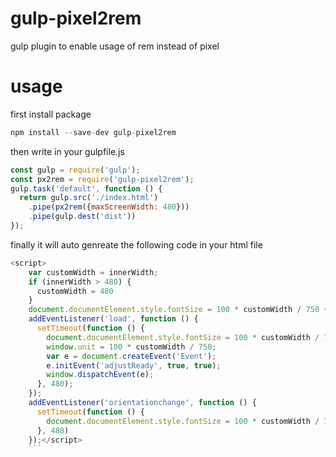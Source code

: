 # gulp-pixel2rem
gulp plugin to enable usage of rem instead of pixel

# usage
first install package

```javascript
npm install --save-dev gulp-pixel2rem
```

then write in your gulpfile.js

```javascript
const gulp = require('gulp');
const px2rem = require('gulp-pixel2rem');
gulp.task('default', function () {
  return gulp.src('./index.html')
    .pipe(px2rem({maxScreenWidth: 480}))
    .pipe(gulp.dest('dist'))
});
```

finally it will auto genreate the following code in your html file
```javascript
<script>
    var customWidth = innerWidth;
    if (innerWidth > 480) {
      customWidth = 480
    }
    document.documentElement.style.fontSize = 100 * customWidth / 750 + 'px';
    addEventListener('load', function () {
      setTimeout(function () {
        document.documentElement.style.fontSize = 100 * customWidth / 750 + 'px';
        window.unit = 100 * customWidth / 750;
        var e = document.createEvent('Event');
        e.initEvent('adjustReady', true, true);
        window.dispatchEvent(e);
      }, 480);
    });
    addEventListener('orientationchange', function () {
      setTimeout(function () {
        document.documentElement.style.fontSize = 100 * customWidth / 750 + 'px';
      }, 480)
    });</script>
    ```
